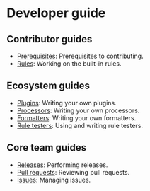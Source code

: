 # Developer guide

## Contributor guides

-   [Prerequisites](developer-guide/prerequisites.md): Prerequisites to contributing.
-   [Rules](developer-guide/rules.md): Working on the built-in rules.

## Ecosystem guides

-   [Plugins](developer-guide/plugins.md): Writing your own plugins.
-   [Processors](developer-guide/processors.md): Writing your own processors.
-   [Formatters](developer-guide/formatters.md): Writing your own formatters.
-   [Rule testers](developer-guide/rule-testers.md): Using and writing rule testers.

## Core team guides

-   [Releases](developer-guide/releases.md): Performing releases.
-   [Pull requests](developer-guide/pull-requests.md): Reviewing pull requests.
-   [Issues](developer-guide/issues.md): Managing issues.
